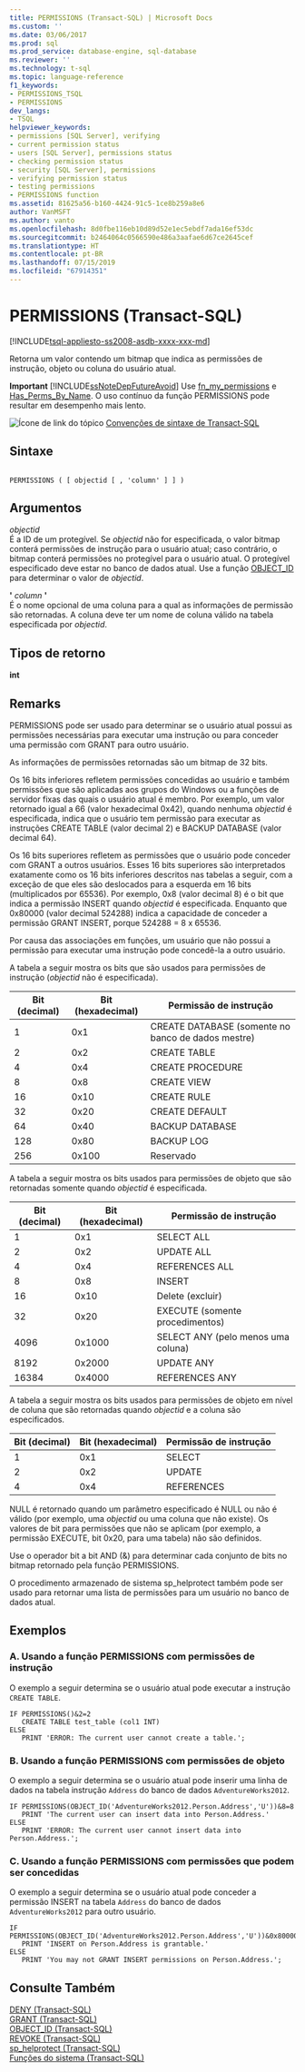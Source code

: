 ```yaml
---
title: PERMISSIONS (Transact-SQL) | Microsoft Docs
ms.custom: ''
ms.date: 03/06/2017
ms.prod: sql
ms.prod_service: database-engine, sql-database
ms.reviewer: ''
ms.technology: t-sql
ms.topic: language-reference
f1_keywords:
- PERMISSIONS_TSQL
- PERMISSIONS
dev_langs:
- TSQL
helpviewer_keywords:
- permissions [SQL Server], verifying
- current permission status
- users [SQL Server], permissions status
- checking permission status
- security [SQL Server], permissions
- verifying permission status
- testing permissions
- PERMISSIONS function
ms.assetid: 81625a56-b160-4424-91c5-1ce8b259a8e6
author: VanMSFT
ms.author: vanto
ms.openlocfilehash: 8d0fbe116eb10d89d52e1ec5ebdf7ada16ef53dc
ms.sourcegitcommit: b2464064c0566590e486a3aafae6d67ce2645cef
ms.translationtype: HT
ms.contentlocale: pt-BR
ms.lasthandoff: 07/15/2019
ms.locfileid: "67914351"
---
```

# <a name="permissions-transact-sql"></a>PERMISSIONS (Transact-SQL)
[!INCLUDE[tsql-appliesto-ss2008-asdb-xxxx-xxx-md](../../includes/tsql-appliesto-ss2008-asdb-xxxx-xxx-md.md)]

  Retorna um valor contendo um bitmap que indica as permissões de instrução, objeto ou coluna do usuário atual.  
  
 **Important** [!INCLUDE[ssNoteDepFutureAvoid](../../includes/ssnotedepfutureavoid-md.md)] Use [fn_my_permissions](../../relational-databases/system-functions/sys-fn-my-permissions-transact-sql.md) e [Has_Perms_By_Name](../../t-sql/functions/has-perms-by-name-transact-sql.md). O uso contínuo da função PERMISSIONS pode resultar em desempenho mais lento.  
  
 ![Ícone de link do tópico](../../database-engine/configure-windows/media/topic-link.gif "Ícone de link do tópico") [Convenções de sintaxe de Transact-SQL](../../t-sql/language-elements/transact-sql-syntax-conventions-transact-sql.md)  
  
## <a name="syntax"></a>Sintaxe  
  
```  
  
PERMISSIONS ( [ objectid [ , 'column' ] ] )  
```  
  
## <a name="arguments"></a>Argumentos  
 *objectid*  
 É a ID de um protegível. Se *objectid* não for especificada, o valor bitmap conterá permissões de instrução para o usuário atual; caso contrário, o bitmap conterá permissões no protegível para o usuário atual. O protegível especificado deve estar no banco de dados atual. Use a função [OBJECT_ID](../../t-sql/functions/object-id-transact-sql.md) para determinar o valor de *objectid*.  
  
 **'** *column* **'**  
 É o nome opcional de uma coluna para a qual as informações de permissão são retornadas. A coluna deve ter um nome de coluna válido na tabela especificada por *objectid*.  
  
## <a name="return-types"></a>Tipos de retorno  
 **int**  
  
## <a name="remarks"></a>Remarks  
 PERMISSIONS pode ser usado para determinar se o usuário atual possui as permissões necessárias para executar uma instrução ou para conceder uma permissão com GRANT para outro usuário.  
  
 As informações de permissões retornadas são um bitmap de 32 bits.  
  
 Os 16 bits inferiores refletem permissões concedidas ao usuário e também permissões que são aplicadas aos grupos do Windows ou a funções de servidor fixas das quais o usuário atual é membro. Por exemplo, um valor retornado igual a 66 (valor hexadecimal 0x42), quando nenhuma *objectid* é especificada, indica que o usuário tem permissão para executar as instruções CREATE TABLE (valor decimal 2) e BACKUP DATABASE (valor decimal 64).  
  
 Os 16 bits superiores refletem as permissões que o usuário pode conceder com GRANT a outros usuários. Esses 16 bits superiores são interpretados exatamente como os 16 bits inferiores descritos nas tabelas a seguir, com a exceção de que eles são deslocados para a esquerda em 16 bits (multiplicados por 65536). Por exemplo, 0x8 (valor decimal 8) é o bit que indica a permissão INSERT quando *objectid* é especificada. Enquanto que 0x80000 (valor decimal 524288) indica a capacidade de conceder a permissão GRANT INSERT, porque 524288 = 8 x 65536.  
  
 Por causa das associações em funções, um usuário que não possui a permissão para executar uma instrução pode concedê-la a outro usuário.  
  
 A tabela a seguir mostra os bits que são usados para permissões de instrução (*objectid* não é especificada).  
  
|Bit (decimal)|Bit (hexadecimal)|Permissão de instrução|  
|-----------------|-----------------|--------------------------|  
|1|0x1|CREATE DATABASE (somente no banco de dados mestre)|  
|2|0x2|CREATE TABLE|  
|4|0x4|CREATE PROCEDURE|  
|8|0x8|CREATE VIEW|  
|16|0x10|CREATE RULE|  
|32|0x20|CREATE DEFAULT|  
|64|0x40|BACKUP DATABASE|  
|128|0x80|BACKUP LOG|  
|256|0x100|Reservado|  
  
 A tabela a seguir mostra os bits usados para permissões de objeto que são retornadas somente quando *objectid* é especificada.  
  
|Bit (decimal)|Bit (hexadecimal)|Permissão de instrução|  
|-----------------|-----------------|--------------------------|  
|1|0x1|SELECT ALL|  
|2|0x2|UPDATE ALL|  
|4|0x4|REFERENCES ALL|  
|8|0x8|INSERT|  
|16|0x10|Delete (excluir)|  
|32|0x20|EXECUTE (somente procedimentos)|  
|4096|0x1000|SELECT ANY (pelo menos uma coluna)|  
|8192|0x2000|UPDATE ANY|  
|16384|0x4000|REFERENCES ANY|  
  
 A tabela a seguir mostra os bits usados para permissões de objeto em nível de coluna que são retornadas quando *objectid* e a coluna são especificados.  
  
|Bit (decimal)|Bit (hexadecimal)|Permissão de instrução|  
|-----------------|-----------------|--------------------------|  
|1|0x1|SELECT|  
|2|0x2|UPDATE|  
|4|0x4|REFERENCES|  
  
 NULL é retornado quando um parâmetro especificado é NULL ou não é válido (por exemplo, uma *objectid* ou uma coluna que não existe). Os valores de bit para permissões que não se aplicam (por exemplo, a permissão EXECUTE, bit 0x20, para uma tabela) não são definidos.  
  
 Use o operador bit a bit AND (&) para determinar cada conjunto de bits no bitmap retornado pela função PERMISSIONS.  
  
 O procedimento armazenado de sistema sp_helprotect também pode ser usado para retornar uma lista de permissões para um usuário no banco de dados atual.  
  
## <a name="examples"></a>Exemplos  
  
### <a name="a-using-the-permissions-function-with-statement-permissions"></a>A. Usando a função PERMISSIONS com permissões de instrução  
 O exemplo a seguir determina se o usuário atual pode executar a instrução `CREATE TABLE`.  
  
```  
IF PERMISSIONS()&2=2  
   CREATE TABLE test_table (col1 INT)  
ELSE  
   PRINT 'ERROR: The current user cannot create a table.';  
```  
  
### <a name="b-using-the-permissions-function-with-object-permissions"></a>B. Usando a função PERMISSIONS com permissões de objeto  
 O exemplo a seguir determina se o usuário atual pode inserir uma linha de dados na tabela instrução `Address` do banco de dados `AdventureWorks2012`.  
  
```  
IF PERMISSIONS(OBJECT_ID('AdventureWorks2012.Person.Address','U'))&8=8   
   PRINT 'The current user can insert data into Person.Address.'  
ELSE  
   PRINT 'ERROR: The current user cannot insert data into Person.Address.';  
```  
  
### <a name="c-using-the-permissions-function-with-grantable-permissions"></a>C. Usando a função PERMISSIONS com permissões que podem ser concedidas  
 O exemplo a seguir determina se o usuário atual pode conceder a permissão INSERT na tabela `Address` do banco de dados `AdventureWorks2012` para outro usuário.  
  
```  
IF PERMISSIONS(OBJECT_ID('AdventureWorks2012.Person.Address','U'))&0x80000=0x80000  
   PRINT 'INSERT on Person.Address is grantable.'  
ELSE  
   PRINT 'You may not GRANT INSERT permissions on Person.Address.';  
```  
  
## <a name="see-also"></a>Consulte Também  
 [DENY &#40;Transact-SQL&#41;](../../t-sql/statements/deny-transact-sql.md)   
 [GRANT &#40;Transact-SQL&#41;](../../t-sql/statements/grant-transact-sql.md)   
 [OBJECT_ID &#40;Transact-SQL&#41;](../../t-sql/functions/object-id-transact-sql.md)   
 [REVOKE &#40;Transact-SQL&#41;](../../t-sql/statements/revoke-transact-sql.md)   
 [sp_helprotect &#40;Transact-SQL&#41;](../../relational-databases/system-stored-procedures/sp-helprotect-transact-sql.md)   
 [Funções do sistema &#40;Transact-SQL&#41;](../../relational-databases/system-functions/system-functions-for-transact-sql.md)  
  
  

